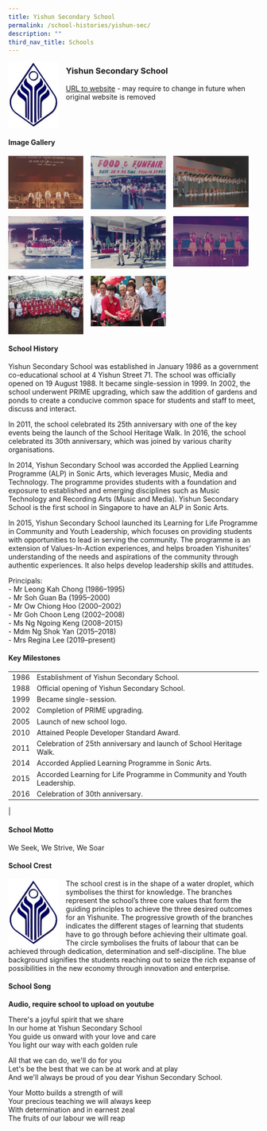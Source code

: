 ```yaml
---
title: Yishun Secondary School
permalink: /school-histories/yishun-sec/
description: ""
third_nav_title: Schools
---
```

<img src="/images/yishunsec1.png" style="width:20%;margin-right:15px;" align = "left">

### **Yishun Secondary School**
[URL to website](https://yishunsec.moe.edu.sg/) - may require to change in future when original website is removed

<br clear="left">

#### **Image Gallery**

<p><a href="https://staging.d1yxymztqoj7qn.amplifyapp.com/images/yishunsec2.jpg">  
<img src="/images/yishunsec2.jpg" style="width:30%;margin-right:15px;" align = "left">
</a></p>

<p><a href="https://staging.d1yxymztqoj7qn.amplifyapp.com/images/yishunsec3.jpg">  
<img src="/images/yishunsec3.jpg" style="width:30%;margin-right:15px;" align = "left">
</a></p>

<p><a href="https://staging.d1yxymztqoj7qn.amplifyapp.com/images/yishunsec4.jpg">  
<img src="/images/yishunsec4.jpg" style="width:30%;margin-right:15px;" align = "left">
</a></p>

<br clear="left">

<p><a href="https://staging.d1yxymztqoj7qn.amplifyapp.com/images/yishunsec5.jpg">  
<img src="/images/yishunsec5.jpg" style="width:30%;margin-right:15px;" align = "left">
</a></p>

<p><a href="https://staging.d1yxymztqoj7qn.amplifyapp.com/images/yishunsec6.jpg">  
<img src="/images/yishunsec6.jpg" style="width:30%;margin-right:15px;" align = "left">
</a></p>

<p><a href="https://staging.d1yxymztqoj7qn.amplifyapp.com/images/yishunsec7.jpg">  
<img src="/images/yishunsec7.jpg" style="width:30%;margin-right:15px;" align = "left">
</a></p>

<br clear="left">

<p><a href="https://staging.d1yxymztqoj7qn.amplifyapp.com/images/yishunsec8.jpg">  
<img src="/images/yishunsec8.jpg" style="width:30%;margin-right:15px;" align = "left">
</a></p>

<p><a href="https://staging.d1yxymztqoj7qn.amplifyapp.com/images/yishunsec9.jpg">  
<img src="/images/yishunsec9.jpg" style="width:30%;margin-right:15px;" align = "left">
</a></p>

<br clear="left">

#### **School History**
Yishun Secondary School was established in January 1986 as a government co-educational school at 4 Yishun Street 71. The school was officially opened on 19 August 1988. It became single-session in 1999. In 2002, the school underwent PRIME upgrading, which saw the addition of gardens and ponds to create a conducive common space for students and staff to meet, discuss and interact.

In 2011, the school celebrated its 25th anniversary with one of the key events being the launch of the School Heritage Walk. In 2016, the school celebrated its 30th anniversary, which was joined by various charity organisations.

In 2014, Yishun Secondary School was accorded the Applied Learning Programme (ALP) in Sonic Arts, which leverages Music, Media and Technology. The programme provides students with a foundation and exposure to established and emerging disciplines such as Music Technology and Recording Arts (Music and Media). Yishun Secondary School is the first school in Singapore to have an ALP in Sonic Arts.

In 2015, Yishun Secondary School launched its Learning for Life Programme in Community and Youth Leadership, which focuses on providing students with opportunities to lead in serving the community. The programme is an extension of Values-In-Action experiences, and helps broaden Yishunites’ understanding of the needs and aspirations of the community through authentic experiences. It also helps develop leadership skills and attitudes.

Principals:<br>
\- Mr Leong Kah Chong (1986–1995)<br>
\- Mr Soh Guan Ba (1995–2000)<br>
\- Mr Ow Chiong Hoo (2000–2002)<br>
\- Mr Goh Choon Leng (2002–2008)<br>
\- Ms Ng Ngoing Keng (2008–2015)<br>
\- Mdm Ng Shok Yan (2015–2018)<br>
\- Mrs Regina Lee (2019–present)

#### **Key Milestones**

|  |  |
|:---:|---|
| 1986 | Establishment of Yishun Secondary School. |
| 1988 | Official opening of Yishun Secondary School. |
| 1999 | Became single-session. |
| 2002 | Completion of PRIME upgrading. |
| 2005 | Launch of new school logo. |
| 2010 | Attained People Developer Standard Award. |
| 2011 | Celebration of 25th anniversary and launch of School Heritage Walk. |
| 2014 | Accorded Applied Learning Programme in Sonic Arts. |
| 2015 | Accorded Learning for Life Programme in Community and Youth Leadership. |
| 2016 | Celebration of 30th anniversary. |
|

#### **School Motto**
We Seek, We Strive, We Soar

#### **School Crest**
<img src="/images/yishunsec1.png" style="width:20%;margin-right:15px;" align = "left">

The school crest is in the shape of a water droplet, which symbolises the thirst for knowledge. The branches represent the school’s three core values that form the guiding principles to achieve the three desired outcomes for an Yishunite. The progressive growth of the branches indicates the different stages of learning that students have to go through before achieving their ultimate goal. The circle symbolises the fruits of labour that can be achieved through dedication, determination and self-discipline. The blue background signifies the students reaching out to seize the rich expanse of possibilities in the new economy through innovation and enterprise.

#### **School Song**
**Audio, require school to upload on youtube**

There's a joyful spirit that we share<br>
In our home at Yishun Secondary School<br>
You guide us onward with your love and care<br>
You light our way with each golden rule

All that we can do, we'll do for you<br>
Let's be the best that we can be at work and at play<br>
And we'll always be proud of you dear Yishun Secondary School.

Your Motto builds a strength of will<br>
Your precious teaching we will always keep<br>
With determination and in earnest zeal<br>
The fruits of our labour we will reap